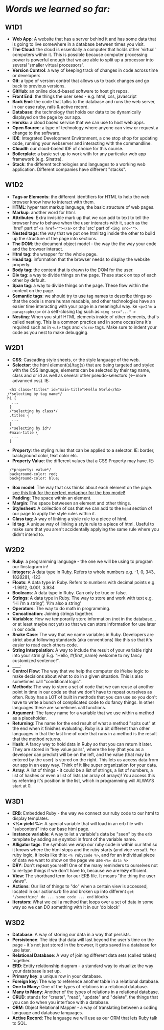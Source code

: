 # *Words we learned so far:*

## W1D1
* __Web App__: A website that has a server behind it and has some data that is going to live somewhere in a database between times you visit.
* __The Cloud__: the cloud is essentially a computer that holds other 'virtual' computers within it. This is possible because computer processing power is powerful enough that we are able to split up a processor into several 'smaller virtual processors'.
* __Version Control__: a way of keeping track of changes in code across time or developers.
* __Git__: a type of version control that allows us to track changes and go back to previous versions.
* __GitHub__: an online cloud-based software to host git repos.
* __Front End__: the things the user sees - e.g. html, css, javascript
* __Back End__: the code that talks to the database and runs the web server, in our case ruby, rails & active record.
* __Database__: the technology that holds our data to be dynamically displayed on the page by our app.
* __Heroku__: a cloud based service that we can use to host web apps.
* __Open Source__: a type of technology where anyone can view or request a change to the software.
* __IDE__: Integrated Development Environment, a one stop shop for updating code, running your webserver and interacting with the commandline.
* __Cloud9__: our cloud-based IDE of choice for this course.
* __Boilerplate__: a basic set up to work with for any particular web app framework (e.g. Sinatra).
* __Stack__: the different technologies and languages to a working web application. Different companies have different "stacks".

## W1D2
* __Tags or Elements__: the different identifiers for HTML to help the web browser know how to interact with them.
* __HTML__: hyper text markup language, the basic structure of web pages.
* __Markup__: another word for html. 
* __Attributes__: Extra invisible mark up that we can add to text to tell the browser how to behave when the user interacts with it, such as the 'href' part of `<a href=""></a>` or the 'src' part of `<img src="">`.
* __Nested tags__: the way that we put one html tag inside the other to build up the structure of the page into sections.
* __The DOM__: the document object model - the way the the way your code and the browser interact.
* __Html tag__: the wrapper for the whole page.
* __Head tag__: information that the browser needs to display the website properly.
* __Body tag__: the content that is drawn to the DOM for the user.
* __Div tag__: a way to divide things on the page. These stack on top of each other by default.
* __Span tag__: a way to divide things on the page. These flow within the content on the page. 
* __Semantic tags__: we should try to use tag names to describe things so that the code is more human readable, and other technologies have an easier time interacting with your page in a meaningful way.  ke `<p>I'm a paragraph</p>` or a self-closing tag such as `<img src="..." >`
* __Nesting__: When you stuff HTML elements inside of other elements, that's called nesting. This is a common practice and in some occasions it's required such as in `<ul>` tags and `<form>` tags. Make sure to indent your code as you nest to make debugging.

## W2D1
* __CSS__: Cascading style sheets, or the style language of the web.
* __Selector__: the html element(s)/tag(s) that are being targeted and styled with the CSS language, elements can be selected by their tag name, class and or id as well as several other pseudo-selectors (<--more advanced css). IE:
```
  <h1 class="titles" id="main-title">Hello World</h1>
 /*selecting by tag name*/ 
 h1 {
   ...
  }
  /*selecting by class*/
  .titles {
   ...
  }
  /*selecting by id*/
  #main-title {
   ...
  }
```
* __Property__: the styling rules that can be applied to a selector. IE: border, background color, text color etc.
* __Property Value__: the different values that a CSS Property may have. IE:
```
  /*property: value*/
  background-color: red;
  background-color: blue;
```
* __Box model__: The way that css thinks about each element on the page. [see this link for the perfect metaphor for the box model!](https://medium.freecodecamp.org/css-box-model-explained-by-living-in-a-boring-suburban-neighborhood-9a9e692773c1?gi=8dfe07df3608)
* __Padding__: The space within an element.
* __Margin__: The space betweeen an element and other things.
* __Stylesheet__: A collection of css that we can add to the `head` section of our page to apply the style rules within it.
* __Class tag__: A way of linking a style rule to a piece of html.
* __Id tag__: A unique way of linking a style rule to a piece of html. Useful to make sure that you aren't accidentally applying the same rule where you didn't intend to.

## W2D2
* __Ruby__: a programming language - the one we will be using to program our finstagram in!
* __Integers__: A data type in Ruby. Refers to whole numbers e.g. -1, 0, 343, 1828281, -123
* __Floats__: A data type in Ruby. Refers to numbers with decimal points e.g. -1.9912, 0.001, 3.934
* __Booleans__: A data type in Ruby. Can only be true or false.
* __Strings__: A data type in Ruby. The way to store and work with text e.g. “Hi i’m a string”, ‘I\’m also a string’
* __Operators__: The way to do math in programming.
* __Concatination__: Joining strings together.
* __Variables__: How we temporarily store information (not in the database... or at least maybe not yet) so that we can store information for use later in our code.
* __Snake Case__: The way that we name variables in Ruby. Developers are strict about following standards (aka conventions) like this so that it's easier to read each others code. 
* __String Interpolation__: A way to include the result of your variable right into your strin
g! E.g. "Hello, #{first_name} welcome to my fancy customized sentence!". 
* ____: 
* __Control Flow__: The way that we help the computer do if/else logic to make decisions about what to do in a given situation. This is also sometimes call "conditional logic".
* __Methods__: The way to store a set of code that we can reuse at another point in time in our code so that we don't have to repeat ourselves as often. Ruby has a LOT of built in methods that you can use so you don't have to write a bunch of complicated code to do fancy things. In other languages these are sometimes call functions.
* __Argument__: The fancy name for a variable that we use within a method as a placeholder. 
* __Returning__: The name for the end result of what a method "spits out" at the end when it finishes evaluating. Ruby is a bit different than other languages in that the last line of code that runs in a method is the result that the method returns.
* __Hash__: A fancy way to hold data in Ruby so that you can return it later. They are stored in "key value pairs", where the key (that you as a developer can predict) will be on the left, and the value (that may be entered by the user) is stored on the right. This lets us access data from our app in an easy way. Think of it like super organization for your data. 
* __Array__: A list of things - it could be a list of strings, a list of numbers, a list of hashes or even a list of lists (an array of arrays)! You access this by referring it's position in the list, which in programming will ALWAYS start at 0. 

## W3D1
* __ERB__: Embedded Ruby - the way we connect our ruby code to our html to display templates.
* __<%= yield %>__: A special variable that will load in an erb file with "subcontent" into our base html page.
* __Instance variable__: A way to let a variable's data be "seen" by the erb template by adding an `@` symbol in front of the variable name.
* __Alligator tags__: the symbols we wrap our ruby code in within our html so it knows where the html stops and the ruby starts (and vice versa!). For ruby logic, it looks like this: `<% rubycode %>`, and for an individual piece of data we want to show on the page we use `<%= data %>`
* __DRY__: Don't repeat yourself! One of the many reminders to ourselves not to re-type things if we don't have to, because we are ~~lazy~~ efficient.
* __View__: The shorthand term for our ERB file. It means "the thing the user _views_".
* __Actions__: Our list of things to "do" when a certain view is accessed, located in our actions.rb file and broken up into different `get '/something' do ... some code ... end` blocks
* __Iterators__: What we call a method that loops over a set of data in some way so we can DO something with it in our 'do block'

## W3D2
* __Database__: A way of storing our data in a way that persists.
* __Persistence__: The idea that data will last beyond the user's time on the page - it's not just stored in the browser, it gets saved in a database for use later.
* __Relational Database__: A way of joining different data sets (called tables) together. 
* __ERD__: Entity relationship diagram - a standard way to visualize the way your database is set up.
* __Primary key__: a unique row in your database.
* __Foreign key__: The way to reference another table in a relational database.
* __One to Many__: One of the types of relations in a relational database.
* __Many to Many__: Another of the types of relations in a relational database.
* __CRUD__: stands for "create", "read", "update" and "delete", the things that you can do when you interface with a database.
* __ORM__: Object Relational Mapper - a way of translating between a coding language and database languages.
* __Active Record__: The language we will use as our ORM that lets Ruby talk to SQL.
